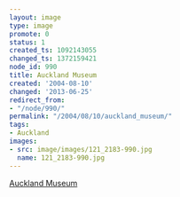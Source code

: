```yaml
---
layout: image
type: image
promote: 0
status: 1
created_ts: 1092143055
changed_ts: 1372159421
node_id: 990
title: Auckland Museum
created: '2004-08-10'
changed: '2013-06-25'
redirect_from:
- "/node/990/"
permalink: "/2004/08/10/auckland_museum/"
tags:
- Auckland
images:
- src: image/images/121_2183-990.jpg
  name: 121_2183-990.jpg
---
```

[Auckland Museum](http://www.aucklandmuseum.com/)
